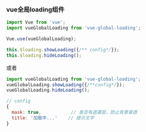 ### vue全局loading组件

```javascript
import Vue from 'vue';
import vueGlobalLoading from 'vue-global-loading';

Vue.use(vueGlobalLoading);

this.$loading.showLoading({/** config*/});
this.$loading.hideLoading();
```

或者

```javascript
import vueGlobalLoading from 'vue-global-loading';
vueGlobalLoading.showLoading({/**config*/});
vueGlobalLoading.hideLoading();
```


```javascript
// config
{
  mask: true,           // 是否有遮罩层，防止背景穿透
  title: '加载中...'    // 提示文字
}
```